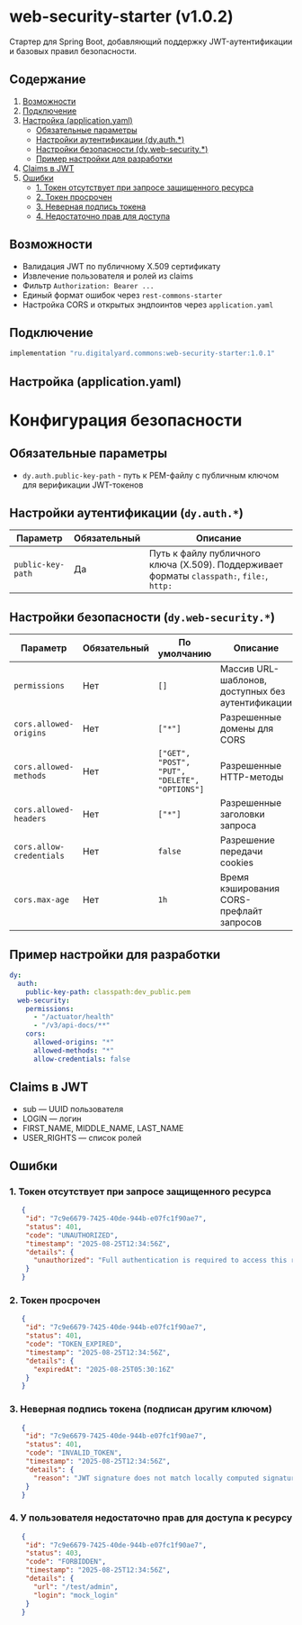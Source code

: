 # web-security-starter (v1.0.2)

Стартер для Spring Boot, добавляющий поддержку JWT-аутентификации и базовых правил безопасности.

## Содержание
1. [Возможности](#возможности)
2. [Подключение](#подключение)
3. [Настройка (application.yaml)](#настройка-applicationyaml)
    - [Обязательные параметры](#обязательные-параметры)
    - [Настройки аутентификации (dy.auth.*)](#настройки-аутентификации-dyauth)
    - [Настройки безопасности (dy.web-security.*)](#настройки-безопасности-dyweb-security)
    - [Пример настройки для разработки](#пример-настройки-для-разработки)
4. [Claims в JWT](#claims-в-jwt)
5. [Ошибки](#ошибки)
    - [1. Токен отсутствует при запросе защищенного ресурса](#1-токен-отсутствует-при-запросе-защищенного-ресурса)
    - [2. Токен просрочен](#2-токен-просрочен)
    - [3. Неверная подпись токена](#3-неверная-подпись-токена-подписан-другим-ключом)
    - [4. Недостаточно прав для доступа](#4-у-пользователя-недостаточно-прав-для-доступа-к-ресурсу)


## Возможности
- Валидация JWT по публичному X.509 сертификату
- Извлечение пользователя и ролей из claims
- Фильтр `Authorization: Bearer ...`
- Единый формат ошибок через `rest-commons-starter`
- Настройка CORS и открытых эндпоинтов через `application.yaml`

## Подключение
```groovy
implementation "ru.digitalyard.commons:web-security-starter:1.0.1"
```

## Настройка (application.yaml)
# Конфигурация безопасности

## Обязательные параметры
- `dy.auth.public-key-path` - путь к PEM-файлу с публичным ключом для верификации JWT-токенов

## Настройки аутентификации (`dy.auth.*`)
| Параметр | Обязательный | Описание |
|----------|--------------|----------|
| `public-key-path` | Да | Путь к файлу публичного ключа (X.509). Поддерживает форматы `classpath:`, `file:`, `http:` |

## Настройки безопасности (`dy.web-security.*`)
| Параметр | Обязательный | По умолчанию | Описание |
|----------|--------------|--------------|----------|
| `permissions` | Нет | `[]` | Массив URL-шаблонов, доступных без аутентификации |
| `cors.allowed-origins` | Нет | `["*"]` | Разрешенные домены для CORS |
| `cors.allowed-methods` | Нет | `["GET", "POST", "PUT", "DELETE", "OPTIONS"]` | Разрешенные HTTP-методы |
| `cors.allowed-headers` | Нет | `["*"]` | Разрешенные заголовки запроса |
| `cors.allow-credentials` | Нет | `false` | Разрешение передачи cookies |
| `cors.max-age` | Нет | `1h` | Время кэширования CORS-префлайт запросов |

## Пример настройки для разработки
```yaml
dy:
  auth:
    public-key-path: classpath:dev_public.pem
  web-security:
    permissions:
      - "/actuator/health"
      - "/v3/api-docs/**"
    cors:
      allowed-origins: "*"
      allowed-methods: "*"
      allow-credentials: false
```
## Claims в JWT
 - sub — UUID пользователя
 - LOGIN — логин
 - FIRST_NAME, MIDDLE_NAME, LAST_NAME
 - USER_RIGHTS — список ролей

## Ошибки
### 1. Токен отсутствует при запросе защищенного ресурса
```json
   {
    "id": "7c9e6679-7425-40de-944b-e07fc1f90ae7",
    "status": 401,
    "code": "UNAUTHORIZED",
    "timestamp": "2025-08-25T12:34:56Z",
    "details": {
      "unauthorized": "Full authentication is required to access this resource"
    }
   }
```
### 2. Токен просрочен
```json
   {
    "id": "7c9e6679-7425-40de-944b-e07fc1f90ae7",
    "status": 401,
    "code": "TOKEN_EXPIRED",
    "timestamp": "2025-08-25T12:34:56Z",
    "details": {
      "expiredAt": "2025-08-25T05:30:16Z"
    }
   }
```
### 3. Неверная подпись токена (подписан другим ключом)
```json
   {
    "id": "7c9e6679-7425-40de-944b-e07fc1f90ae7",
    "status": 401,
    "code": "INVALID_TOKEN",
    "timestamp": "2025-08-25T12:34:56Z",
    "details": {
      "reason": "JWT signature does not match locally computed signature. JWT validity cannot be asserted and should not be trusted."
    }
   }
```
### 4. У пользователя недостаточно прав для доступа к ресурсу
```json
   {
    "id": "7c9e6679-7425-40de-944b-e07fc1f90ae7",
    "status": 403,
    "code": "FORBIDDEN",
    "timestamp": "2025-08-25T12:34:56Z",
    "details": {
      "url": "/test/admin",
      "login": "mock_login"
    }
   }
```

